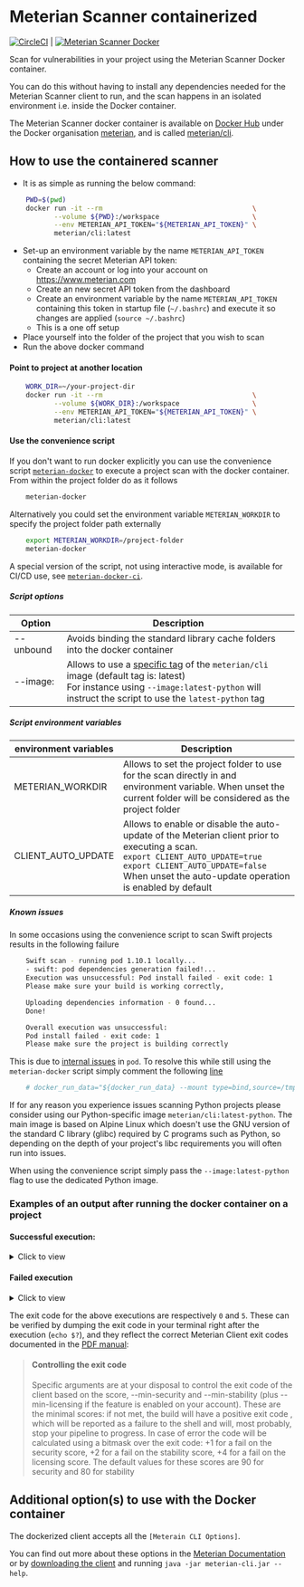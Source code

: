 # Meterian Scanner containerized

[![CircleCI](https://circleci.com/gh/MeterianHQ/meterian-scanner-docker/tree/master.svg?style=svg)](https://circleci.com/gh/MeterianHQ/meterian-scanner-docker/tree/master) | [![Meterian Scanner Docker](https://img.shields.io/docker/pulls/meterian/cli.svg)](https://hub.docker.com/r/meterian/cli)

Scan for vulnerabilities in your project using the Meterian Scanner Docker container.

You can do this without having to install any dependencies needed for the Meterian Scanner client to run, and the scan happens in an isolated environment i.e. inside the Docker container.

The Meterian Scanner docker container is available on [Docker Hub](http://hub.docker.com) under the Docker organisation [meterian](https://hub.docker.com/u/meterian), and is called [meterian/cli](https://hub.docker.com/r/meterian/cli).

## How to use the containered scanner 

- It is as simple as running the below command:
```bash
    PWD=$(pwd)
    docker run -it --rm                                     \
           --volume ${PWD}:/workspace                       \
           --env METERIAN_API_TOKEN="${METERIAN_API_TOKEN}" \
           meterian/cli:latest  
```
- Set-up an environment variable by the name `METERIAN_API_TOKEN` containing the secret Meterian API token:
    - Create an account or log into your account on https://www.meterian.com
    - Create an new secret API token from the dashboard
    - Create an environment variable by the name `METERIAN_API_TOKEN` containing this token in startup file (`~/.bashrc`) and execute it so changes are applied (`source ~/.bashrc`)
    - This is a one off setup
- Place yourself into the folder of the project that you wish to scan
- Run the above docker command

#### Point to project at another location

```bash
    WORK_DIR=~/your-project-dir
    docker run -it --rm                                     \
           --volume ${WORK_DIR}:/workspace                  \
           --env METERIAN_API_TOKEN="${METERIAN_API_TOKEN}" \
           meterian/cli:latest  
```

#### Use the convenience script 
If you don't want to run docker explicitly you can use the convenience script [`meterian-docker`](scripts/meterian-docker) to execute a project scan with the docker container. From within the project folder do as it follows
```bash
    meterian-docker
```
Alternatively you could set the environment variable `METERIAN_WORKDIR` to specify the project folder path externally
```bash
    export METERIAN_WORKDIR=/project-folder
    meterian-docker
```
A special version of the script, not using interactive mode, is available for CI/CD use, see [`meterian-docker-ci`](scripts/meterian-docker-ci).

##### Script options
| Option | Description |
|--------|-------------|
| --unbound | Avoids binding the standard library cache folders into the docker container |
| --image:<image tag of choice> | Allows to use a [specific tag](https://hub.docker.com/r/meterian/cli/tags) of the `meterian/cli` image (default tag is: latest)<br>For instance using `--image:latest-python` will instruct the script to use the `latest-python` tag |

##### Script environment variables
| environment variables | Description |
|-----------------------|-------------|
| METERIAN_WORKDIR | Allows to set the project folder to use for the scan directly in and environment variable. When unset the current folder will be considered as the project folder |
| CLIENT_AUTO_UPDATE | Allows to enable or disable the auto-update of the Meterian client prior to executing a scan.<br>`export CLIENT_AUTO_UPDATE=true`<br>`export CLIENT_AUTO_UPDATE=false`<br>When unset the auto-update operation is enabled by default |


##### Known issues
In some occasions using the convenience script to scan Swift projects results in the following failure
```bash
    Swift scan - running pod 1.10.1 locally...
    - swift: pod dependencies generation failed!...
    Execution was unsuccessful: Pod install failed - exit code: 1
    Please make sure your build is working correctly,

    Uploading dependencies information - 0 found...
    Done!

    Overall execution was unsuccessful:
    Pod install failed - exit code: 1
    Please make sure the project is building correctly
```
This is due to [internal issues](https://github.com/segiddins/atomos/issues/7) in `pod`.
To resolve this while still using the `meterian-docker` script simply comment the following [line](scripts/meterian-docker#L83)
```bash
    # docker_run_data="${docker_run_data} --mount type=bind,source=/tmp,target=/tmp "
```

If for any reason you experience issues scanning Python projects please consider using our Python-specific image `meterian/cli:latest-python`.
The main image is based on Alpine Linux which doesn't use the GNU version of the standard C library (glibc) required by C programs such as Python, so depending on the depth of your project's libc requirements you will often run into issues.

When using the convenience script simply pass the `--image:latest-python` flag to use the dedicated Python image.

### Examples of an output after running the docker container on a project

#### Successful execution:

<details><summary>Click to view</summary>

```
© 2017-2020 Meterian Ltd - dockerized version 1.0.0.000

Meterian Client v1.2.7.4, build 7a87b89-307
All rights reserved
- running locally:   yes
- interactive mode:  on
- minimum security:  90
- minimum stability: 80
- working on folder: /workspace
- autofix mode:      off

Checking folder...
Folder /workspace contains a viable project!

Authorizing the client...
Client successfully authorized

Loading build status...
No build running found!

Requesting build...
Build allowed

Project information:
- url:    tmp
- branch: head
- commit: n/a

Java scan - running gradle locally...
- gradle: gradle dependencies generated...
Execution successful!

Uploading dependencies information - 1 found...
Done!

Starting build...
Current build status: in preparation
Current build status: process advices at 2020-02-05T11:48:46.802

Final results: 
- security:	100	(minimum: 90)
- stability:	100	(minimum: 80)
- licensing:	100	(minimum: 95)

Full report available at: 
https://www.meterian.com/projects.html?pid=...

Build successful!
```
</details>

#### Failed execution

<details><summary>Click to view</summary>

```
© 2017-2020 Meterian Ltd - dockerized version 1.0.0.000

Meterian Client v1.2.7.4, build 7a87b89-307
All rights reserved
- running locally:   yes
- interactive mode:  on
- minimum security:  90
- minimum stability: 80
- working on folder: /workspace
- autofix mode:      off

Checking folder...
Folder /workspace contains a viable project!

Authorizing the client...
Client successfully authorized

Loading build status...
No build running found!

Requesting build...
Build allowed

Project information:
- url:    tmp
- branch: 1.0
- commit: n/a

Java scan - running maven locally...
- maven: loading dependency tree...
- maven: dependencies generated...
Execution successful!

Uploading dependencies information - 5 found...
Done!

Starting build...
Current build status: in preparation
Current build status: process advices at 2020-02-05T13:46:58.335

Final results: 
- security:	35	(minimum: 90)
- stability:	99	(minimum: 80)
- licensing:	0	(minimum: 95)

Full report available at: 
https://www.meterian.com/projects.html?pid=...

Build unsuccessful!
Failed checks: [security, licensing]
```
</details>


The exit code for the above executions are respectively `0` and `5`. These can be verified by dumping the exit code in your terminal right after the execution (`echo $?`), and they reflect the correct Meterian Client exit codes documented in the [PDF manual](https://www.meterian.com/documents/meterian-cli-manual.pdf):

> #### Controlling the exit code
> Specific arguments are at your disposal to control the exit code of the client based on the score, --min-security and  --min-stability (plus --min-licensing if the feature is enabled on your account). These are the minimal scores: if not met, the build will have a positive exit code , which will be reported as a failure to the shell and will, most probably, stop your pipeline to progress. In case of error the code will be calculated using a bitmask over the exit code: +1 for a fail on the security score, +2 for a fail on the stability score, +4 for a fail on the licensing score.
> The default values for these scores are 90 for security and 80 for stability


## Additional option(s) to use with the Docker container

The dockerized client accepts all the `[Meterain CLI Options]`.

You can find out more about these options in the [Meterian Documentation](https://docs.meterian.io/) or by [downloading the client](https://www.meterian.com/downloads/meterian-cli.jar) and running `java -jar meterian-cli.jar --help`.
